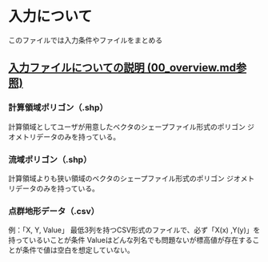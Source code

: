 # 入力について
このファイルでは入力条件やファイルをまとめる

## [入力ファイルについての説明 (00_overview.md参照) ](00_overview.md#入出力仕様)
### 計算領域ポリゴン（.shp）
計算領域としてユーザが用意したベクタのシェープファイル形式のポリゴン
ジオメトリデータのみを持っている。

### 流域ポリゴン（.shp）
計算領域よりも狭い領域のベクタのシェープファイル形式のポリゴン
ジオメトリデータのみを持っている。

### 点群地形データ（.csv）
例：「X, Y, Value」
最低3列を持つCSV形式のファイルで、必ず「X(x) ,Y(y)」を持っているいことが条件
Valueはどんな列名でも問題ないが標高値が存在することが条件で値は空白を想定していない。